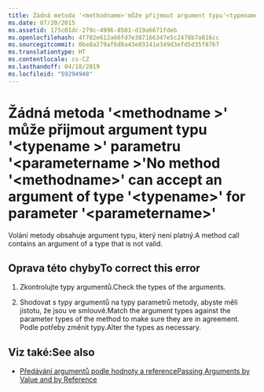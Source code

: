 ```yaml
---
title: Žádná metoda '<methodname>'může přijmout argument typu'<typename>'parametru'<parametername>.
ms.date: 07/20/2015
ms.assetid: 175c01dc-279c-4996-8501-d19a6671fdeb
ms.openlocfilehash: 4f782e612a66fd7e387166347e5c2478b7a816cc
ms.sourcegitcommit: 0be8a279af6d8a43e03141e349d3efd5d35f8767
ms.translationtype: HT
ms.contentlocale: cs-CZ
ms.lasthandoff: 04/18/2019
ms.locfileid: "59294948"
---
```

# <a name="no-method-methodname-can-accept-an-argument-of-type-typename-for-parameter-parametername"></a><span data-ttu-id="e2c39-102">Žádná metoda '\<methodname >' může přijmout argument typu '\<typename >' parametru '\<parametername >'</span><span class="sxs-lookup"><span data-stu-id="e2c39-102">No method '\<methodname>' can accept an argument of type '\<typename>' for parameter '\<parametername>'</span></span>
<span data-ttu-id="e2c39-103">Volání metody obsahuje argument typu, který není platný.</span><span class="sxs-lookup"><span data-stu-id="e2c39-103">A method call contains an argument of a type that is not valid.</span></span>  
  
## <a name="to-correct-this-error"></a><span data-ttu-id="e2c39-104">Oprava této chyby</span><span class="sxs-lookup"><span data-stu-id="e2c39-104">To correct this error</span></span>  
  
1. <span data-ttu-id="e2c39-105">Zkontrolujte typy argumentů.</span><span class="sxs-lookup"><span data-stu-id="e2c39-105">Check the types of the arguments.</span></span>  
  
2. <span data-ttu-id="e2c39-106">Shodovat s typy argumentů na typy parametrů metody, abyste měli jistotu, že jsou ve smlouvě.</span><span class="sxs-lookup"><span data-stu-id="e2c39-106">Match the argument types against the parameter types of the method to make sure they are in agreement.</span></span> <span data-ttu-id="e2c39-107">Podle potřeby změnit typy.</span><span class="sxs-lookup"><span data-stu-id="e2c39-107">Alter the types as necessary.</span></span>  
  
## <a name="see-also"></a><span data-ttu-id="e2c39-108">Viz také:</span><span class="sxs-lookup"><span data-stu-id="e2c39-108">See also</span></span>

- [<span data-ttu-id="e2c39-109">Předávání argumentů podle hodnoty a reference</span><span class="sxs-lookup"><span data-stu-id="e2c39-109">Passing Arguments by Value and by Reference</span></span>](../../visual-basic/programming-guide/language-features/procedures/passing-arguments-by-value-and-by-reference.md)
